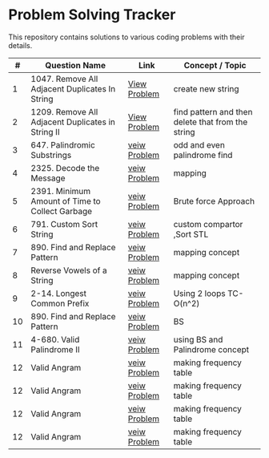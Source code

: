 # Problem Solving Tracker

This repository contains solutions to various coding problems with their details.

| # | Question Name | Link | Concept / Topic |
|---|---------------|------|----------------|
| 1 | 1047. Remove All Adjacent Duplicates In String| [View Problem](https://leetcode.com/problems/remove-all-adjacent-duplicates-in-string/description/) | create new string|
| 2 | 1209. Remove All Adjacent Duplicates in String II | [View Problem](https://leetcode.com/problems/remove-all-adjacent-duplicates-in-string-ii/description/) | find pattern and then delete that from the string |
| 3 | 647. Palindromic Substrings | [veiw Problem](https://leetcode.com/problems/palindromic-substrings/description/) | odd and even palindrome find|
| 4| 2325. Decode the Message | [veiw Problem](https://leetcode.com/problems/decode-the-message/description/) | mapping |
| 5 | 2391. Minimum Amount of Time to Collect Garbage| [veiw Problem](https://leetcode.com/problems/minimum-amount-of-time-to-collect-garbage/description/) | Brute force Approach |
| 6 |791. Custom Sort String | [veiw Problem](https://leetcode.com/problems/custom-sort-string/description/) | custom compartor ,Sort STL|
| 7 |  890. Find and Replace Pattern| [veiw Problem](https://leetcode.com/problems/find-and-replace-pattern/description/) |mapping concept |
| 8|   Reverse Vowels of a String| [veiw Problem](https://leetcode.com/problems/reverse-vowels-of-a-string/description/) |mapping concept |
| 9 |  2-14. Longest Common Prefix| [veiw Problem](https://leetcode.com/problems/longest-common-prefix/description/) |Using 2 loops TC-O(n^2) |
| 10 |  890. Find and Replace Pattern| [veiw Problem](https://leetcode.com/problems/reverse-only-letters/) |BS  |
| 11 | 4-680. Valid Palindrome II| [veiw Problem](https://leetcode.com/problems/valid-palindrome-ii/description/) | using BS and Palindrome concept|
| 12 | Valid Angram| [veiw Problem](https://leetcode.com/problems/valid-anagram/description/) | making frequency table|
| 12 | Valid Angram| [veiw Problem](https://leetcode.com/problems/valid-anagram/description/) | making frequency table|
| 12 | Valid Angram| [veiw Problem](https://leetcode.com/problems/valid-anagram/description/) | making frequency table|
| 12 | Valid Angram| [veiw Problem](https://leetcode.com/problems/valid-anagram/description/) | making frequency table|






